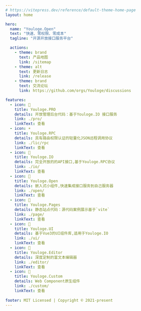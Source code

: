 ```yaml
---
# https://vitepress.dev/reference/default-theme-home-page
layout: home

hero:
  name: "Youloge.Open"
  text: "快速、零权限、零成本"
  tagline: "开源开放接口服务平台"

  actions:
    - theme: brand
      text: 产品地图
      link: /sitemap
    - theme: alt
      text: 更新日志
      link: /release
    - theme: brand
      text: 交流论坛
      link: https://github.com/orgs/Youloge/discussions

features:
  - icon: 🌟
    title: Youloge.PRO
    details: 开放管理后台代码：基于Youloge.IO 接口服务
    link: ./pro/
    linkText: 查看
  - icon: ☀️
    title: Youloge.RPC
    details: 具有路由权限认证的轻量化JSON远程调用协议
    link: ./lic/rpc
    linkText: 查看
  - icon: 🐹
    title: Youloge.IO
    details: 完全开放的的API接口,基于Youloge.RPC协议
    link: ./io/
    linkText: 查看
  - icon: 🐷 
    title: Youloge.Open
    details: 嵌入式小组件,快速集成接口服务到自己服务器
    link: ./open/
    linkText: 查看
  - icon: 🐥
    title: Youloge.Pages
    details: 静态站点代码：源代码案例展示基于`vite`
    link: ./page/
    linkText: 查看
  - icon: 🍄
    title: Youloge.UI
    details: 基于Vue3的UI组件库,适用于Youloge.IO
    link: ./ui/
    linkText: 查看
  - icon: 🌺
    title: Youloge.Editor
    details: 深度定制的富文本编辑器
    link: ./editor/
    linkText: 查看
  - icon: 🐁 
    title: Youloge.Custom
    details: Web Component原生组件
    link: ./custom/
    linkText: 查看
    
footer: MIT Licensed | Copyright © 2021-present 
---
```


